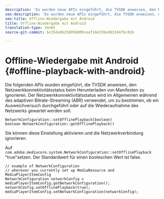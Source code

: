 ```yaml
---
description: 'Es wurden neue APIs eingeführt, die TVSDK anweisen, den Netzwerkkonnektivitätsstatus beim Herunterladen von Manifesten zu ignorieren. '
seo-description: 'Es wurden neue APIs eingeführt, die TVSDK anweisen, den Netzwerkkonnektivitätsstatus beim Herunterladen von Manifesten zu ignorieren. '
seo-title: Offline-Wiedergabe mit Android
title: Offline-Wiedergabe mit Android
translation-type: tm+mt
source-git-commit: bc35da8b258056809ceaf18e33bed631047bc81b

---
```



# Offline-Wiedergabe mit Android {#offline-playback-with-android}

Die folgenden APIs wurden eingeführt, die TVSDK anweisen, den Netzwerkkonnektivitätsstatus beim Herunterladen von Manifesten zu ignorieren. Der Netzwerkkonnektivitätsstatus wird im Allgemeinen während des adaptiven Bitrate-Streaming (ABR) verwendet, um zu bestimmen, ob ein Ausweichversuch durchgeführt oder auf die Wiederaufnahme des Netzwerks gewartet werden soll.

```
NetworkConfiguration::setOfflinePlayback(boolean)
boolean NetworkConfiguration::getOfflinePlayback()
```

Sie können diese Einstellung aktivieren und die Netzwerkverbindung ignorieren.

Auf `com.adobe.mediacore.system.NetworkConfiguration::setOfflinePlayback` &quot;true&quot;setzen. Der Standardwert für einen booleschen Wert ist false.

```
// example of NetworkConfiguration
// wherever you currently set up MediaResource and MediaPlayerItemConfig
NetworkConfiguration networkConfig = mediaPlayerItemConfig.getNetworkConfiguration();
networkConfig.setOfflinePlayback(true);
mediaPlayerItemConfig.setNetworkConfiguration(networkConfig);
```
